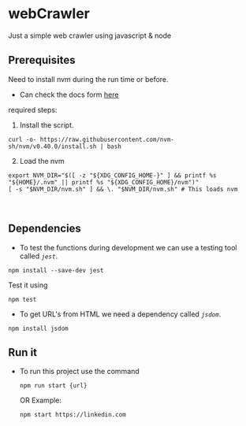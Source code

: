 # webCrawler
Just a simple web crawler using javascript & node

## Prerequisites
Need to install nvm during the run time or before.
- Can check the docs form [here](https://github.com/nvm-sh/nvm)

required steps:
1. Install the script.
```
curl -o- https://raw.githubusercontent.com/nvm-sh/nvm/v0.40.0/install.sh | bash
```
2. Load the nvm
```
export NVM_DIR="$([ -z "${XDG_CONFIG_HOME-}" ] && printf %s "${HOME}/.nvm" || printf %s "${XDG_CONFIG_HOME}/nvm")"
[ -s "$NVM_DIR/nvm.sh" ] && \. "$NVM_DIR/nvm.sh" # This loads nvm
```
<br>

## Dependencies
- To test the functions during development we can use a testing tool called *`jest`*.

```
npm install --save-dev jest
```

Test it using 
```
npm test
```

- To get URL's from HTML we need a dependency called *`jsdom`*.
```
npm install jsdom
```

## Run it
- To run this project use the command
  ```
  npm run start {url}
  ```
  OR
  Example:
  ```
  npm start https://linkedin.com
  ```
  
